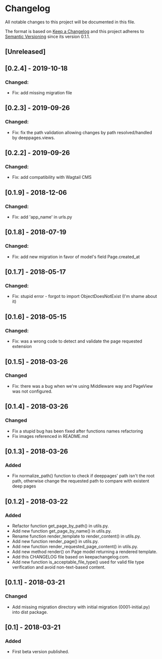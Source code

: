 # Changelog
All notable changes to this project will be documented in this file.

The format is based on [Keep a Changelog](http://keepachangelog.com/en/1.0.0/) and this project adheres to [Semantic Versioning](http://semver.org/spec/v2.0.0.html) since its version 0.1.1.

## [Unreleased]

## [0.2.4] - 2019-10-18
### Changed:
 - Fix: add missing migration file

## [0.2.3] - 2019-09-26
### Changed:
 - Fix: fix the path validation allowing changes by path resolved/handled by deeppages.views.

## [0.2.2] - 2019-09-26
### Changed:
 - Fix: add compatibility with Wagtail CMS

## [0.1.9] - 2018-12-06
### Changed:
 - Fix: add 'app_name' in urls.py

## [0.1.8] - 2018-07-19
### Changed:
 - Fix: add new migration in favor of model's field Page.created_at

## [0.1.7] - 2018-05-17
### Changed:
 - Fix: stupid error - forgot to import ObjectDoesNotExist (I'm shame about it)

## [0.1.6] - 2018-05-15
### Changed:
 - Fix: was a wrong code to detect and validate the page requested extension

## [0.1.5] - 2018-03-26
### Changed
 - Fix: there was a bug when we're using Middleware way and PageView was not configured.

## [0.1.4] - 2018-03-26
### Changed
 - Fix a stupid bug has been fixed after functions names refactoring
 - Fix images referenced in README.md

## [0.1.3] - 2018-03-26
### Added
 - Fix normalize_path() function to check if deeppages' path isn't the root path, otherwise change the requested path to compare with existent deep pages

## [0.1.2] - 2018-03-22
### Added
 - Refactor function get_page_by_path() in utils.py.
 - Add new function get_page_by_name() in utils.py.
 - Rename function render_template to render_content() in utils.py.
 - Add new function render_page() in utils.py.
 - Add new function render_requested_page_content() in utils.py.
 - Add new method render() on Page model returning a rendered template.
 - Add this CHANGELOG file based on keepachangelog.com.
 - Add new function is_acceptable_file_type() used for valid file type verification and avoid non-text-based content.

## [0.1.1] - 2018-03-21
### Changed
 - Add missing migration directory with initial migration (0001-initial.py) into dist package.

## [0.1] - 2018-03-21
### Added
 - First beta version published.
